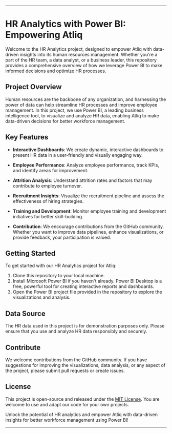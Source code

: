 

---

# HR Analytics with Power BI: Empowering Atliq

Welcome to the HR Analytics project, designed to empower Atliq with data-driven insights into its human resources management. Whether you're a part of the HR team, a data analyst, or a business leader, this repository provides a comprehensive overview of how we leverage Power BI to make informed decisions and optimize HR processes.

## Project Overview

Human resources are the backbone of any organization, and harnessing the power of data can help streamline HR processes and improve employee management. In this project, we use Power BI, a leading business intelligence tool, to visualize and analyze HR data, enabling Atliq to make data-driven decisions for better workforce management.

## Key Features

- **Interactive Dashboards**: We create dynamic, interactive dashboards to present HR data in a user-friendly and visually engaging way.

- **Employee Performance**: Analyze employee performance, track KPIs, and identify areas for improvement.

- **Attrition Analysis**: Understand attrition rates and factors that may contribute to employee turnover.

- **Recruitment Insights**: Visualize the recruitment pipeline and assess the effectiveness of hiring strategies.

- **Training and Development**: Monitor employee training and development initiatives for better skill-building.

- **Contribution**: We encourage contributions from the GitHub community. Whether you want to improve data pipelines, enhance visualizations, or provide feedback, your participation is valued.

## Getting Started

To get started with our HR Analytics project for Atliq:

1. Clone this repository to your local machine.
2. Install Microsoft Power BI if you haven't already. Power BI Desktop is a free, powerful tool for creating interactive reports and dashboards.
3. Open the Power BI project file provided in the repository to explore the visualizations and analysis.

## Data Source

The HR data used in this project is for demonstration purposes only. Please ensure that you use and analyze HR data responsibly and securely.

## Contribute

We welcome contributions from the GitHub community. If you have suggestions for improving the visualizations, data analysis, or any aspect of the project, please submit pull requests or create issues.

## License

This project is open-source and released under the [MIT License](LICENSE). You are welcome to use and adapt our code for your own projects.

Unlock the potential of HR analytics and empower Atliq with data-driven insights for better workforce management using Power BI!

---

